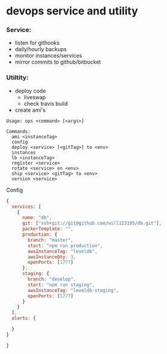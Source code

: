 # devops service and utility

### Service:
- listen for githooks
- daily/hourly backups
- monitor instances/services
- mirror commits to github/bitbucket

### Utiltity:
- deploy code 
    - liveswap
    - check travis build
- create ami's


```
Usage: ops <command> [<args>]

Commands:
  ami <instanceTag>
  config  
  deploy <service> [<gitTag>] to <env>
  instances
  lb <instanceTag>
  register <service>
  rotate <service> on <env>
  ship <service> <gitTag> to <env>
  version <service>
```


Config
```js
{  
  services: [
    {
      name: "db",
      git: ["ssh+git://git@github.com/will123195/db.git"],
      packerTemplate: "",
      production: {
        branch: "master",
        start: "npm run production",
        awsInstanceTag: "leveldb",
        awsInstanceQty: 3,
        openPorts: [1777]
      },
      staging: {
        branch: "develop",
        start: "npm run staging",
        awsInstanceTag: "leveldb-staging",
        openPorts: [1777]
      }
    }
  ],
  alerts: {

  }
}

}
```
